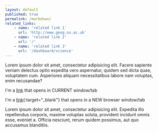 ```yaml
---
layout: default
published: true
permalink: /markdown/
related_links:
    - name: 'related link 1'
      url: 'http://www.geog.ox.ac.uk'
    - name: 'related link 2'
      url: '/'
    - name: 'related link 3'
      url: '/dashboard/science'
---
```


Lorem ipsum dolor sit amet, consectetur adipisicing elit. Facere sapiente veniam delectus optio expedita vero aspernatur, quidem sed dicta quae, voluptatem cum. Asperiores aliquam necessitatibus labore nam voluptas, enim recusandae?

I'm a [link](http://www.google.com) that opens in CURRENT window/tab

I'm a [link](http://www.google.com){:target="_blank"} that opens in a NEW browser window/tab

Lorem ipsum dolor sit amet, consectetur adipisicing elit. Expedita illo repellendus corporis, maxime voluptas soluta, provident incidunt omnis esse, eveniet a. Officia nesciunt, rerum quidem possimus, aut quo accusamus blanditiis.
